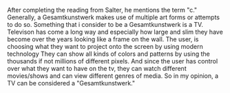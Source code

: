 After completing the reading from Salter, he mentions the term "c."
Generally, a Gesamtkunstwerk makes use of multiple art forms or attempts to do so.
Something that i consider to be a Gesamtkunstwerk is a TV.
Televison has come a long way and especially how large and slim they have become over the years looking like a frame on the wall.
The user, is choosing what they want to project onto the screen by using modern technology
They can show all kinds of colors and patterns by using the thousands if not millions of different pixels.
And since the user has control over what they want to have on the tv, they can watch different movies/shows and can view different genres of media.
So in my opinion, a TV can be considered a "Gesamtkunstwerk."
